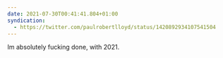 ```yaml
---
date: 2021-07-30T00:41:41.804+01:00
syndication:
  - https://twitter.com/paulrobertlloyd/status/1420892934107541504
---
```

Im absolutely fucking done, with 2021.
